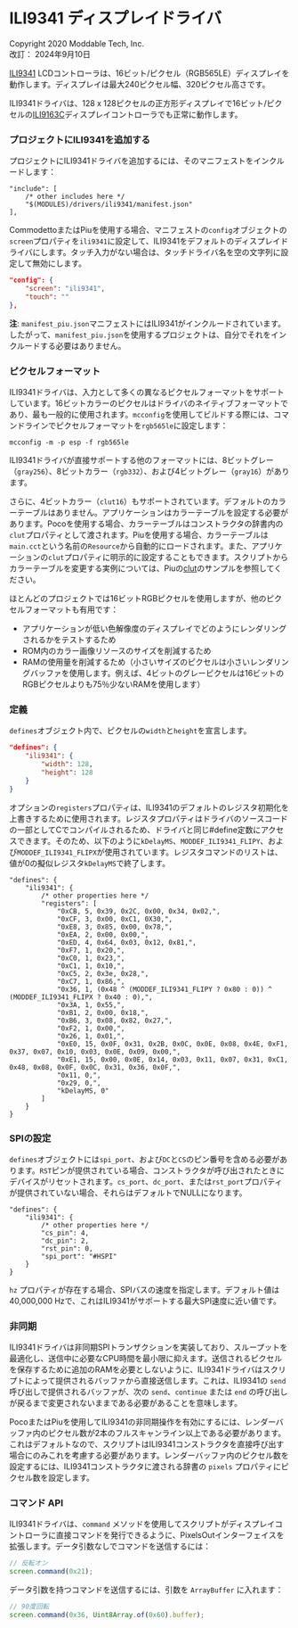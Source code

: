 # ILI9341 ディスプレイドライバ
Copyright 2020 Moddable Tech, Inc.<BR>
改訂： 2024年9月10日

[ILI9341](https://cdn-shop.adafruit.com/datasheets/ILI9341.pdf) LCDコントローラは、16ビット/ピクセル（RGB565LE）ディスプレイを動作します。ディスプレイは最大240ピクセル幅、320ピクセル高さです。

ILI9341ドライバは、128 x 128ピクセルの正方形ディスプレイで16ビット/ピクセルの[ILI9163C](https://www.crystalfontz.com/controllers/Ilitek/ILI9163C/136/)ディスプレイコントローラでも正常に動作します。

### プロジェクトにILI9341を追加する
プロジェクトにILI9341ドライバを追加するには、そのマニフェストをインクルードします：

```jsonc
"include": [
	/* other includes here */
	"$(MODULES)/drivers/ili9341/manifest.json"
],
```

CommodettoまたはPiuを使用する場合、マニフェストの`config`オブジェクトの`screen`プロパティを`ili9341`に設定して、ILI9341をデフォルトのディスプレイドライバにします。タッチ入力がない場合は、タッチドライバ名を空の文字列に設定して無効にします。

```json
"config": {
	"screen": "ili9341",
	"touch": ""
},
```

**注**: `manifest_piu.json`マニフェストにはILI9341がインクルードされています。したがって、`manifest_piu.json`を使用するプロジェクトは、自分でそれをインクルードする必要はありません。

### ピクセルフォーマット
ILI9341ドライバは、入力として多くの異なるピクセルフォーマットをサポートしています。16ビットカラーのピクセルはドライバのネイティブフォーマットであり、最も一般的に使用されます。`mcconfig`を使用してビルドする際には、コマンドラインでピクセルフォーマットを`rgb565le`に設定します：

	mcconfig -m -p esp -f rgb565le

ILI9341ドライバが直接サポートする他のフォーマットには、8ビットグレー（`gray256`）、8ビットカラー（`rgb332`）、および4ビットグレー（`gray16`）があります。

さらに、4ビットカラー（`clut16`）もサポートされています。デフォルトのカラーテーブルはありません。アプリケーションはカラーテーブルを設定する必要があります。Pocoを使用する場合、カラーテーブルはコンストラクタの辞書内の`clut`プロパティとして渡されます。Piuを使用する場合、カラーテーブルは`main.cct`という名前の`Resource`から自動的にロードされます。また、アプリケーションの`clut`プロパティに明示的に設定することもできます。スクリプトからカラーテーブルを変更する実例については、Piuの[clut](../../../examples/piu/clut)のサンプルを参照してください。

ほとんどのプロジェクトでは16ビットRGBピクセルを使用しますが、他のピクセルフォーマットも有用です：

- アプリケーションが低い色解像度のディスプレイでどのようにレンダリングされるかをテストするため
- ROM内のカラー画像リソースのサイズを削減するため
- RAMの使用量を削減するため（小さいサイズのピクセルは小さいレンダリングバッファを使用します。例えば、4ビットのグレーピクセルは16ビットのRGBピクセルよりも75％少ないRAMを使用します）

### 定義
`defines`オブジェクト内で、ピクセルの`width`と`height`を宣言します。

```json
"defines": {
	"ili9341": {
		"width": 128,
		"height": 128
	}
}
```

オプションの`registers`プロパティは、ILI9341のデフォルトのレジスタ初期化を上書きするために使用されます。レジスタプロパティはドライバのソースコードの一部としてCでコンパイルされるため、ドライバと同じ#define定数にアクセスできます。そのため、以下のように`kDelayMS`、`MODDEF_ILI9341_FLIPY`、および`MODDEF_ILI9341_FLIPX`が使用されています。レジスタコマンドのリストは、値が0の擬似レジスタ`kDelayMS`で終了します。

```jsonc
"defines": {
	"ili9341": {
		/* other properties here */
		"registers": [
			"0xCB, 5, 0x39, 0x2C, 0x00, 0x34, 0x02,",
			"0xCF, 3, 0x00, 0xC1, 0X30,",
			"0xE8, 3, 0x85, 0x00, 0x78,",
			"0xEA, 2, 0x00, 0x00,",
			"0xED, 4, 0x64, 0x03, 0x12, 0x81,",
			"0xF7, 1, 0x20,",
			"0xC0, 1, 0x23,",
			"0xC1, 1, 0x10,",
			"0xC5, 2, 0x3e, 0x28,",
			"0xC7, 1, 0x86,",
			"0x36, 1, (0x48 ^ (MODDEF_ILI9341_FLIPY ? 0x80 : 0)) ^ (MODDEF_ILI9341_FLIPX ? 0x40 : 0),",
			"0x3A, 1, 0x55,",
			"0xB1, 2, 0x00, 0x18,",
			"0xB6, 3, 0x08, 0x82, 0x27,",
			"0xF2, 1, 0x00,",
			"0x26, 1, 0x01,",
			"0xE0, 15, 0x0F, 0x31, 0x2B, 0x0C, 0x0E, 0x08, 0x4E, 0xF1, 0x37, 0x07, 0x10, 0x03, 0x0E, 0x09, 0x00,",
			"0xE1, 15, 0x00, 0x0E, 0x14, 0x03, 0x11, 0x07, 0x31, 0xC1, 0x48, 0x08, 0x0F, 0x0C, 0x31, 0x36, 0x0F,",
			"0x11, 0,",
			"0x29, 0,",
			"kDelayMS, 0"
		]
	}
}
```

### SPIの設定
`defines`オブジェクトには`spi_port`、および`DC`と`CS`のピン番号を含める必要があります。`RST`ピンが提供されている場合、コンストラクタが呼び出されたときにデバイスがリセットされます。`cs_port`、`dc_port`、または`rst_port`プロパティが提供されていない場合、それらはデフォルトでNULLになります。

```jsonc
"defines": {
	"ili9341": {
		/* other properties here */
		"cs_pin": 4,
		"dc_pin": 2,
		"rst_pin": 0,
		"spi_port": "#HSPI"
	}
}
```

`hz` プロパティが存在する場合、SPIバスの速度を指定します。デフォルト値は40,000,000 Hzで、これはILI9341がサポートする最大SPI速度に近い値です。

### 非同期
ILI9341ドライバは非同期SPIトランザクションを実装しており、スループットを最適化し、送信中に必要なCPU時間を最小限に抑えます。送信されるピクセルを保存するために追加のRAMを必要としないように、ILI9341ドライバはスクリプトによって提供されるバッファから直接送信します。これは、ILI9341の `send` 呼び出しで提供されるバッファが、次の `send`、`continue` または `end` の呼び出しが戻るまで変更されないままである必要があることを意味します。

PocoまたはPiuを使用してILI9341の非同期操作を有効にするには、レンダーバッファ内のピクセル数が2本のフルスキャンライン以上である必要があります。これはデフォルトなので、スクリプトはILI9341コンストラクタを直接呼び出す場合にのみこれを考慮する必要があります。レンダーバッファ内のピクセル数を設定するには、ILI9341コンストラクタに渡される辞書の `pixels` プロパティにピクセル数を設定します。

### コマンド API

ILI9341ドライバは、`command` メソッドを使用してスクリプトがディスプレイコントローラに直接コマンドを発行できるように、PixelsOutインターフェイスを拡張します。データ引数なしでコマンドを送信するには：

```js
// 反転オン
screen.command(0x21);
```
データ引数を持つコマンドを送信するには、引数を `ArrayBuffer` に入れます：

```js
// 90度回転
screen.command(0x36, Uint8Array.of(0x60).buffer);
```
